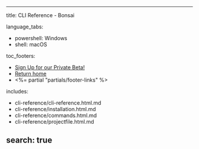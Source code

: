 ---
title: CLI Reference - Bonsai

language_tabs:
   - powershell: Windows
   - shell: macOS

toc_footers:
  - <a href='https://bons.ai/sign-up'>Sign Up for our Private Beta!</a>
  - <a href='.'>Return home</a>
  -  <%= partial "partials/footer-links" %>



includes:
  - cli-reference/cli-reference.html.md
  - cli-reference/installation.html.md
  - cli-reference/commands.html.md
  - cli-reference/projectfile.html.md

search: true
----
